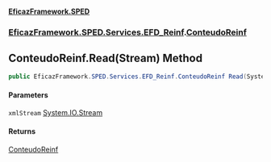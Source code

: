 #### [EficazFramework.SPED](EficazFrameworkSPED.md 'EficazFramework SPED')
### [EficazFramework.SPED.Services.EFD_Reinf](EficazFramework.SPED.Services.EFD_Reinf.md 'EficazFramework.SPED.Services.EFD_Reinf').[ConteudoReinf](EficazFramework.SPED.Services.EFD_Reinf/ConteudoReinf.md 'EficazFramework.SPED.Services.EFD_Reinf.ConteudoReinf')

## ConteudoReinf.Read(Stream) Method

```csharp
public EficazFramework.SPED.Services.EFD_Reinf.ConteudoReinf Read(System.IO.Stream xmlStream);
```
#### Parameters

<a name='EficazFramework.SPED.Services.EFD_Reinf.ConteudoReinf.Read(System.IO.Stream).xmlStream'></a>

`xmlStream` [System.IO.Stream](https://docs.microsoft.com/en-us/dotnet/api/System.IO.Stream 'System.IO.Stream')

#### Returns
[ConteudoReinf](EficazFramework.SPED.Services.EFD_Reinf/ConteudoReinf.md 'EficazFramework.SPED.Services.EFD_Reinf.ConteudoReinf')